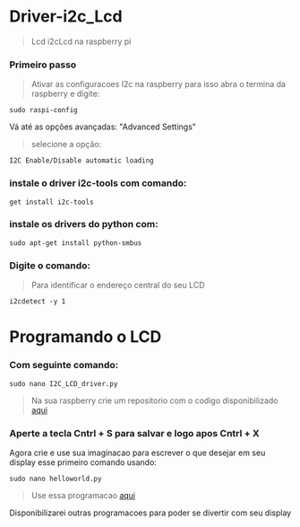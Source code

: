 # Driver-i2c_Lcd
> Lcd i2cLcd na raspberry pi
### Primeiro passo
> Ativar as configuracoes I2c na raspberry
para isso abra o termina da raspberry e digite:
```shell
sudo raspi-config
```
Vá até as opções avançadas: "Advanced Settings"
> selecione a opção:
```shell
I2C Enable/Disable automatic loading
```
### instale o driver i2c-tools com comando:
```shell
get install i2c-tools
```
### instale os drivers do python com:
```shell
sudo apt-get install python-smbus
```
### Digite o comando:
> Para identificar o endereço central do seu LCD
```shell 
i2cdetect -y 1
```
# Programando o LCD 
### Com seguinte comando:
```shell
sudo nano I2C_LCD_driver.py
```
> Na sua raspberry crie um repositorio com o codigo disponibilizado [aqui](https://github.com/mrleals/Driver-i2c_Lcd/blob/8bf6711d8883edadf162531c6391230666f1da7d/I2C_LCD_driver.py)

### Aperte a tecla Cntrl + S para salvar e logo apos Cntrl + X
Agora crie e use sua imaginacao para escrever o que desejar em seu display
esse primeiro comando usando:
```shell
sudo nano helloworld.py
```
> Use essa programacao [aqui]()

Disponibilizarei outras programacoes para poder se divertir com seu display
